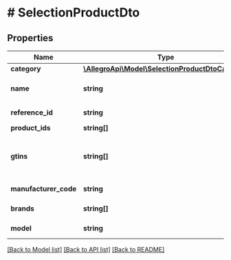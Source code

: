 # # SelectionProductDto

## Properties

Name | Type | Description | Notes
------------ | ------------- | ------------- | -------------
**category** | [**\AllegroApi\Model\SelectionProductDtoCategory**](SelectionProductDtoCategory.md) |  |
**name** | **string** | Name of the product. | [optional]
**reference_id** | **string** | Reference id. |
**product_ids** | **string[]** | Product id. |
**gtins** | **string[]** | EANs, ISBNs or other product identifiers. |
**manufacturer_code** | **string** | External product id. | [optional]
**brands** | **string[]** | Product brands. |
**model** | **string** | Model name. | [optional]

[[Back to Model list]](../../README.md#models) [[Back to API list]](../../README.md#endpoints) [[Back to README]](../../README.md)
